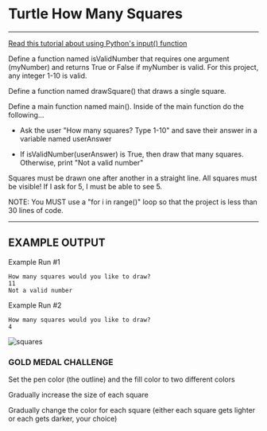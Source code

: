 # Turtle How Many Squares
---
[Read this tutorial about using Python's input() function](https://www.w3schools.com/python/ref_func_input.asp)

Define a function named isValidNumber that requires one argument (myNumber) and returns True or False if myNumber is valid. For this project, any integer 1-10 is valid.

Define a function named drawSquare() that draws a single square.

Define a main function named main(). Inside of the main function do the following...

  - Ask the user "How many squares? Type 1-10" and save their answer in a variable named userAnswer

  - If isValidNumber(userAnswer) is True, then draw that many squares. Otherwise, print "Not a valid number"

Squares must be drawn one after another in a straight line. All squares must be visible! If I ask for 5, I must be able to see 5.

NOTE: You MUST use a "for i in range()" loop so that the project is less than 30 lines of code.

---

## EXAMPLE OUTPUT

Example Run #1
```
How many squares would you like to draw?
11
Not a valid number
```

Example Run #2
```
How many squares would you like to draw?
4
```
![squares](/squares.jpeg)


### GOLD MEDAL CHALLENGE

Set the pen color (the outline) and the fill color to two different colors

Gradually increase the size of each square

Gradually change the color for each square (either each square gets lighter or each gets darker, your choice)